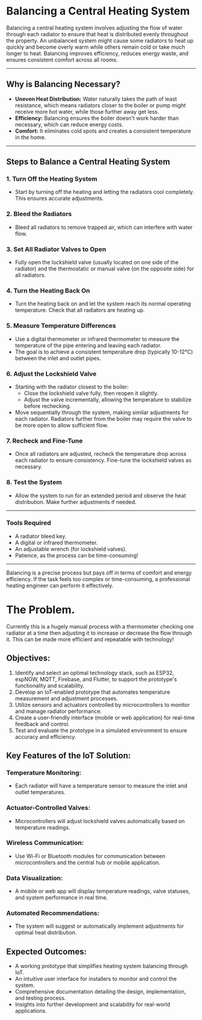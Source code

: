# Balancing a Central Heating System

Balancing a central heating system involves adjusting the flow of water through each radiator to ensure that heat is distributed evenly throughout the property. An unbalanced system might cause some radiators to heat up quickly and become overly warm while others remain cold or take much longer to heat. Balancing improves efficiency, reduces energy waste, and ensures consistent comfort across all rooms.

---

## Why is Balancing Necessary?

- **Uneven Heat Distribution:** Water naturally takes the path of least resistance, which means radiators closer to the boiler or pump might receive more hot water, while those further away get less.
- **Efficiency:** Balancing ensures the boiler doesn't work harder than necessary, which can reduce energy costs.
- **Comfort:** It eliminates cold spots and creates a consistent temperature in the home.

---

## Steps to Balance a Central Heating System

### 1. Turn Off the Heating System
- Start by turning off the heating and letting the radiators cool completely. This ensures accurate adjustments.

### 2. Bleed the Radiators
- Bleed all radiators to remove trapped air, which can interfere with water flow.

### 3. Set All Radiator Valves to Open
- Fully open the lockshield valve (usually located on one side of the radiator) and the thermostatic or manual valve (on the opposite side) for all radiators.

### 4. Turn the Heating Back On
- Turn the heating back on and let the system reach its normal operating temperature. Check that all radiators are heating up.

### 5. Measure Temperature Differences
- Use a digital thermometer or infrared thermometer to measure the temperature of the pipe entering and leaving each radiator.
- The goal is to achieve a consistent temperature drop (typically 10-12°C) between the inlet and outlet pipes.

### 6. Adjust the Lockshield Valve
- Starting with the radiator closest to the boiler:
  - Close the lockshield valve fully, then reopen it slightly.
  - Adjust the valve incrementally, allowing the temperature to stabilize before rechecking.
- Move sequentially through the system, making similar adjustments for each radiator. Radiators further from the boiler may require the valve to be more open to allow sufficient flow.

### 7. Recheck and Fine-Tune
- Once all radiators are adjusted, recheck the temperature drop across each radiator to ensure consistency. Fine-tune the lockshield valves as necessary.

### 8. Test the System
- Allow the system to run for an extended period and observe the heat distribution. Make further adjustments if needed.

---

### Tools Required

- A radiator bleed key.
- A digital or infrared thermometer.
- An adjustable wrench (for lockshield valves).
- Patience, as the process can be time-consuming!

---  


Balancing is a precise process but pays off in terms of comfort and energy efficiency. If the task feels too complex or time-consuming, a professional heating engineer can perform it effectively.



# The Problem.
Currently this is a hugely manual process with a thermometer checking one radiator at a time then adjusting it to increase or decrease the flow through it. This can be made more efficient and repeatable with technology!

## Objectives:

1. Identify and select an optimal technology stack, such as ESP32, espNOW, MQTT, Firebase, and Flutter, to support the prototype's functionality and scalability.
2. Develop an IoT-enabled prototype that automates temperature measurement and adjustment processes.
3. Utilize sensors and actuators controlled by microcontrollers to monitor and manage radiator performance.
4. Create a user-friendly interface (mobile or web application) for real-time feedback and control.
5. Test and evaluate the prototype in a simulated environment to ensure accuracy and efficiency.

## Key Features of the IoT Solution:

### Temperature Monitoring:
- Each radiator will have a temperature sensor to measure the inlet and outlet temperatures.

### Actuator-Controlled Valves:
- Microcontrollers will adjust lockshield valves automatically based on temperature readings.

### Wireless Communication:
- Use Wi-Fi or Bluetooth modules for communication between microcontrollers and the central hub or mobile application.

### Data Visualization:
- A mobile or web app will display temperature readings, valve statuses, and system performance in real time.

### Automated Recommendations:
- The system will suggest or automatically implement adjustments for optimal heat distribution.

## Expected Outcomes:

- A working prototype that simplifies heating system balancing through IoT.
- An intuitive user interface for installers to monitor and control the system.
- Comprehensive documentation detailing the design, implementation, and testing process.
- Insights into further development and scalability for real-world applications.
